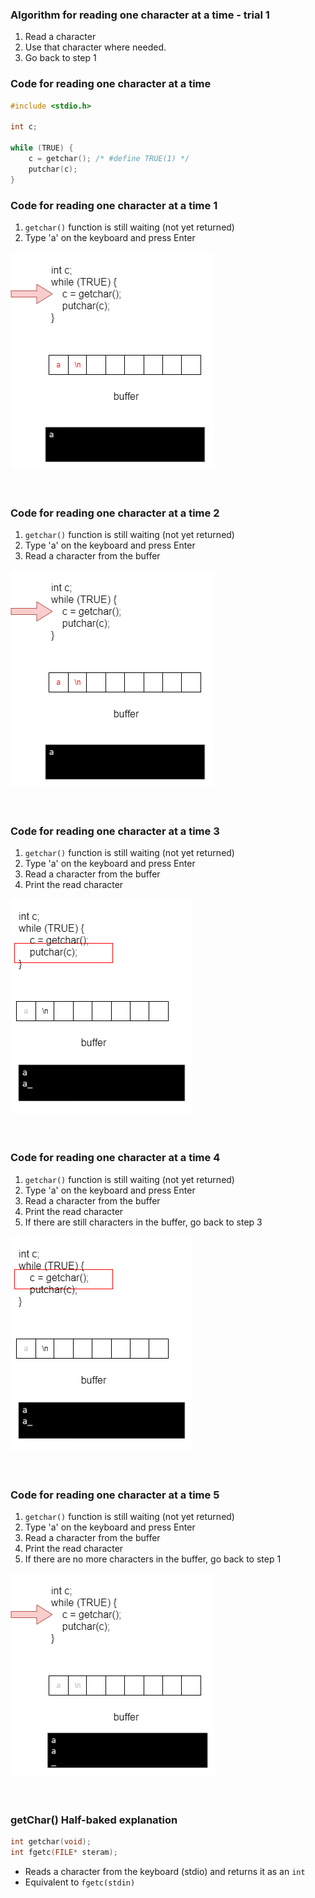 ### Algorithm for reading one character at a time - trial 1
1. Read a character
2. Use that character where needed.
3. Go back to step 1

### Code for reading one character at a time
```c
#include <stdio.h>

int c;

while (TRUE) {
    c = getchar(); /* #define TRUE(1) */
    putchar(c);
}
```

### Code for reading one character at a time 1
1. `getchar()` function is still waiting (not yet returned)
2. Type 'a' on the keyboard and press Enter
  
!['input1'](./input1.png)
<br />  
<br /> 
  
### Code for reading one character at a time 2
1. `getchar()` function is still waiting (not yet returned)
2. Type 'a' on the keyboard and press Enter
3. Read a character from the buffer
  
!['input2'](./input2.png)
<br />  
<br /> 
  
### Code for reading one character at a time 3
1. `getchar()` function is still waiting (not yet returned)
2. Type 'a' on the keyboard and press Enter
3. Read a character from the buffer
4. Print the read character
  
!['input3'](./input3.png)
<br />  
<br /> 
  
### Code for reading one character at a time 4
1. `getchar()` function is still waiting (not yet returned)
2. Type 'a' on the keyboard and press Enter
3. Read a character from the buffer
4. Print the read character
5. If there are still characters in the buffer, go back to step 3
  
!['input4'](./input4.png)
<br />  
<br /> 
  
### Code for reading one character at a time 5
1. `getchar()` function is still waiting (not yet returned)
2. Type 'a' on the keyboard and press Enter
3. Read a character from the buffer
4. Print the read character
5. If there are no more characters in the buffer, go back to step 1
  
!['input5'](./input5.png)
<br /><br /><br />   
  



### getChar() Half-baked explanation
```c
int getchar(void);
int fgetc(FILE* steram);
```
- Reads a character from the keyboard (stdio) and returns it as an `int`
- Equivalent to `fgetc(stdin)`


